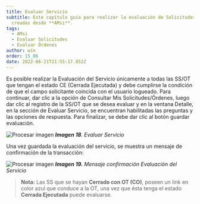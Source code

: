 ```yaml
---
title: Evaluar Servicio
subtitle: Este capítulo guía para realizar la evaluación de Solicitudes/Órdenes
  creadas desde **AMsi**.
tags:
  - AMsi
  - Evaluar Solicitudes
  - Evaluar Órdenes
author: win
order: 15_06
date: 2022-06-21T21:55:17.852Z
---
```

Es posible realizar la Evaluación del Servicio únicamente a todas las SS/OT que tengan el estado CE (Cerrada Ejecutada) y debe cumplirse la condición de que el campo solicitante coincida con el usuario logueado. Para continuar, dar clic a la opción de Consultar Mis Solicitudes/Órdenes, luego dar clic al registro de la SS/OT que se desea evaluar y en la ventana Detalle, en la sección de Evaluar Servicio, se encuentran habilitadas las preguntas y las opciones de respuesta. Para finalizar, se debe dar clic al botón  <a class="btn blue">guardar evaluación</a>.

![Procesar imagen](https://ayuda.winsoftware.com.co/assets/images/cap12/chp12_img18.png)
_**Imagen 18**. Evaluar Servicio_

Una vez guardada la evaluación del servicio, se muestra un mensaje de confirmación de la transacción:

![Procesar imagen](https://ayuda.winsoftware.com.co/assets/images/cap12/chp12_img19.png)
_**Imagen 19.** Mensaje confirmación Evaluación del Servicio_

>**Nota:** Las SS que se hayan **Cerrado con OT (CO)**, poseen un link en color azul que conduce a la OT, una vez que ésta tenga el estado **Cerrada Ejecutada** puede evaluarse. 
